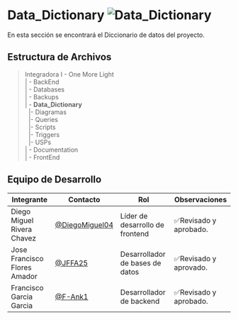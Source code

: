 # Data_Dictionary  ![Data_Dictionary](https://img.shields.io/badge/MySQL-4479A1?style=for-the-badge&logo=mysql&logoColor=white)
En esta sección se encontrará el Diccionario de datos del proyecto.

## Estructura de Archivos
>Integradora I -  One More Light<br>
>| - BackEnd <br>
>| - Databases <br>
>| - Backups <br>
>| - **Data_Dictionary**<br>
>&nbsp;&nbsp;|- Diagramas<br>
>&nbsp;&nbsp;|- Queries<br>
>&nbsp;&nbsp;|- Scripts<br>
>&nbsp;&nbsp;|- Triggers<br>
>&nbsp;&nbsp;|- USPs<br>
>| - Documentation<br>
>| - FrontEnd<br>

## Equipo de Desarrollo

|Integrante|Contacto|Rol|Observaciones|
|------------|--------|---|---|
|Diego Miguel Rivera Chavez|[@DiegoMiguel04](https://github.com/DiegoMiguel04)|Líder de desarrollo de frontend|✅Revisado y aprobado.|
|Jose Francisco Flores Amador|[@JFFA25](https://github.com/JFFA25)|Desarrollador de bases de datos|✅Revisado y aprovado.|
|Francisco Garcia Garcia|[@F-Ank1](https://github.com/F-ank)|Desarrollador de backend|✅Revisado y aprobado.|
